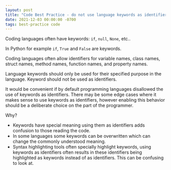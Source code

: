 ```yaml
---
layout: post
title: "Code Best Practice - do not use language keywords as identifiers"
date: 2021-12-03 00:00:00 -0700
tags: best-practice code
---
```


Coding languages often have keywords:  `if`, `null`, `None`, etc..

In Python for example `if`, `True` and `False` are keywords.

Coding languages often allow identifiers for variable names, class names, struct names, method names, function names, and property names.

Language keywords should only be used for their specified purpose in the language. Keyword should not be used as identifiers.

It would be convenient if by default programming languages disallowed the use of keywords as identifiers. There may be some edge cases where it makes sense to use keywords as identifiers, however enabling this behavior should be a deliberate choice on the part of the programmer.

Why?

- Keywords have special meaning using them as identifiers adds confusion to those reading the code.
- In some languages some keywords can be overwritten which can change the commonly understood meaning.
- Syntax highlighting tools often specially highlight keywords, using keywords as identifiers often results in these identifiers being highlighted as keywords instead of as identifiers. This can be confusing to look at.

